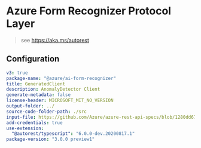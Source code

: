 # Azure Form Recognizer Protocol Layer

> see https://aka.ms/autorest

## Configuration

```yaml
v3: true
package-name: "@azure/ai-form-recognizer"
title: GeneratedClient
description: AnomalyDetector Client
generate-metadata: false
license-header: MICROSOFT_MIT_NO_VERSION
output-folder: ../
source-code-folder-path: ./src
input-file: https://github.com/Azure/azure-rest-api-specs/blob/1280dd676549a0631330945508bcee05ee93c800/specification/cognitiveservices/data-plane/AnomalyDetector/preview/v1.0/AnomalyDetector.json
add-credentials: true
use-extension:
  "@autorest/typescript": "6.0.0-dev.20200817.1"
package-version: "3.0.0 preview1"
```

